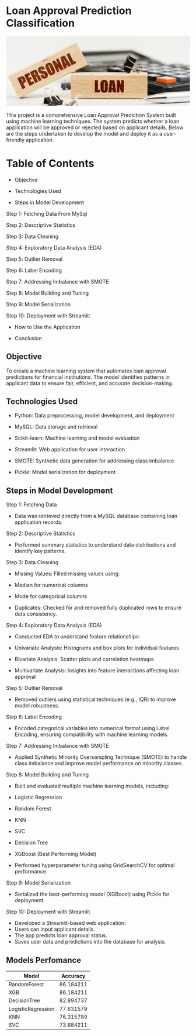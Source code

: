 # Loan Approval Prediction Classification
![image](https://github.com/Shaikh-areeb/Loan_Approval_Prediction-Classification/blob/main/prediction_app_files/personal%20loan.jpg)

This project is a comprehensive Loan Approval Prediction System built using machine learning techniques. 
The system predicts whether a loan application will be approved or rejected based on applicant details. Below are the steps undertaken to develop the model and deploy it as a user-friendly application.

# Table of Contents

* Objective

* Technologies Used

* Steps in Model Development

Step 1: Fetching Data From MySql

Step 2: Descriptive Statistics

Step 3: Data Cleaning

Step 4: Exploratory Data Analysis (EDA)

Step 5: Outlier Removal

Step 6: Label Encoding

Step 7: Addressing Imbalance with SMOTE

Step 8: Model Building and Tuning

Step 9: Model Serialization

Step 10: Deployment with Streamlit

* How to Use the Application

* Conclusion

## Objective

To create a machine learning system that automates loan approval predictions for financial institutions. 
The model identifies patterns in applicant data to ensure fair, efficient, and accurate decision-making.

## Technologies Used

* Python: Data preprocessing, model development, and deployment

* MySQL: Data storage and retrieval

* Scikit-learn: Machine learning and model evaluation

* Streamlit: Web application for user interaction

* SMOTE: Synthetic data generation for addressing class imbalance

* Pickle: Model serialization for deployment

## Steps in Model Development

Step 1: Fetching Data

* Data was retrieved directly from a MySQL database containing loan application records.

Step 2: Descriptive Statistics

* Performed summary statistics to understand data distributions and identify key patterns.

Step 3: Data Cleaning

* Missing Values: Filled missing values using:

* Median for numerical columns

* Mode for categorical columns

* Duplicates: Checked for and removed fully duplicated rows to ensure data consistency.

Step 4: Exploratory Data Analysis (EDA)

* Conducted EDA to understand feature relationships:

* Univariate Analysis: Histograms and box plots for individual features

* Bivariate Analysis: Scatter plots and correlation heatmaps

* Multivariate Analysis: Insights into feature interactions affecting loan approval

Step 5: Outlier Removal

* Removed outliers using statistical techniques (e.g., IQR) to improve model robustness.

Step 6: Label Encoding

* Encoded categorical variables into numerical format using Label Encoding, ensuring compatibility with machine learning models.

Step 7: Addressing Imbalance with SMOTE

* Applied Synthetic Minority Oversampling Technique (SMOTE) to handle class imbalance and improve model performance on minority classes.

Step 8: Model Building and Tuning

* Built and evaluated multiple machine learning models, including:

* Logistic Regression
* Random Forest
* KNN
* SVC
* Decision Tree
* XGBoost (Best Performing Model)

* Performed hyperparameter tuning using GridSearchCV for optimal performance.

Step 9: Model Serialization

* Serialized the best-performing model (XGBoost) using Pickle for deployment.

Step 10: Deployment with Streamlit

* Developed a Streamlit-based web application:
* Users can input applicant details.
* The app predicts loan approval status.
* Saves user data and predictions into the database for analysis.

## Models Perfomance

| Model                | Accuracy   |
|----------------------|------------|
| RandomForest         | 86.184211  |
| XGB                  | 86.184211  |
| DecisionTree         | 82.894737  |
| LogisticRegression   | 77.631579  |
| KNN                  | 76.315789  |
| SVC                  | 73.684211  |

